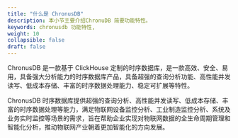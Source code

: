 ```yaml
---
title: "什么是 ChronusDB"
description: 本小节主要介绍ChronuDB 简要功能特性。 
keywords: chronusdb 功能特性, 
weight: 10
collapsible: false
draft: false
---
```




ChronusDB 是一款基于 ClickHouse 定制的时序数据库，是一款高效、安全、易用，具备强大分析能力的时序数据库产品，具备超强的查询分析功能、高性能并发读写、低成本存储、丰富的时序数据处理能力、稳定可扩展等特性。

ChronusDB 时序数据库提供超强的查询分析、高性能并发读写、低成本存储、丰富的时序数据处理等能力，满足物联网设备监控分析、工业制造监控分析、系统及业务实时监控等场景的需求，旨在帮助企业实现对物联网数据的全生命周期管理和智能化分析，推动物联网产业朝着更加智能化的方向发展。
